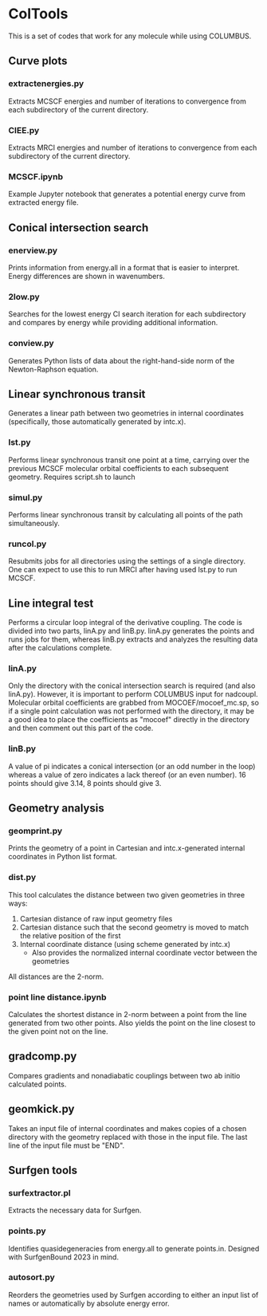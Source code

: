 # ColTools
This is a set of codes that work for any molecule while using COLUMBUS.

## Curve plots

### extractenergies.py
Extracts MCSCF energies and number of iterations to convergence from each subdirectory of the current directory.

### CIEE.py
Extracts MRCI energies and number of iterations to convergence from each subdirectory of the current directory.

### MCSCF.ipynb
Example Jupyter notebook that generates a potential energy curve from extracted energy file.

## Conical intersection search

### enerview.py
Prints information from energy.all in a format that is easier to interpret. Energy differences are shown in wavenumbers.

### 2low.py
Searches for the lowest energy CI search iteration for each subdirectory and compares by energy while providing additional information.

### conview.py
Generates Python lists of data about the right-hand-side norm of the Newton-Raphson equation.

## Linear synchronous transit
Generates a linear path between two geometries in internal coordinates (specifically, those automatically generated by intc.x).

### lst.py
Performs linear synchronous transit one point at a time, carrying over the previous MCSCF molecular orbital coefficients to each subsequent geometry.
Requires script.sh to launch

### simul.py
Performs linear synchronous transit by calculating all points of the path simultaneously.

### runcol.py
Resubmits jobs for all directories using the settings of a single directory. One can expect to use this to run MRCI after having used lst.py to run MCSCF.

## Line integral test
Performs a circular loop integral of the derivative coupling.
The code is divided into two parts, linA.py and linB.py.
linA.py generates the points and runs jobs for them, whereas linB.py extracts and analyzes the resulting data after the calculations complete.

### linA.py
Only the directory with the conical intersection search is required (and also linA.py). However, it is important to perform COLUMBUS input for nadcoupl.
Molecular orbital coefficients are grabbed from MOCOEF/mocoef_mc.sp, so if a single point calculation was not performed with the directory, it may be a good idea to place the coefficients as "mocoef" directly in the directory and then comment out this part of the code.

### linB.py
A value of pi indicates a conical intersection (or an odd number in the loop) whereas a value of zero indicates a lack thereof (or an even number).
16 points should give 3.14, 8 points should give 3.

## Geometry analysis

### geomprint.py
Prints the geometry of a point in Cartesian and intc.x-generated internal coordinates in Python list format.

### dist.py
This tool calculates the distance between two given geometries in three ways:
1. Cartesian distance of raw input geometry files
2. Cartesian distance such that the second geometry is moved to match the relative position of the first
3. Internal coordinate distance (using scheme generated by intc.x)
   - Also provides the normalized internal coordinate vector between the geometries

All distances are the 2-norm.

### point line distance.ipynb
Calculates the shortest distance in 2-norm between a point from the line generated from two other points.
Also yields the point on the line closest to the given point not on the line.

## gradcomp.py
Compares gradients and nonadiabatic couplings between two ab initio calculated points.

## geomkick.py
Takes an input file of internal coordinates and makes copies of a chosen directory with the geometry replaced with those in the input file.
The last line of the input file must be "END".

## Surfgen tools

### surfextractor.pl
Extracts the necessary data for Surfgen.

### points.py
Identifies quasidegeneracies from energy.all to generate points.in.
Designed with SurfgenBound 2023 in mind.

### autosort.py
Reorders the geometries used by Surfgen according to either an input list of names or automatically by absolute energy error.
